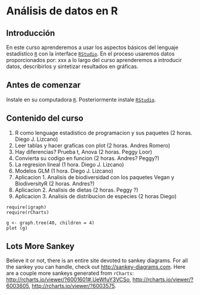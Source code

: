 
# Análisis de datos en R 

## Introducción

En este curso aprenderemos a usar los aspectos básicos del lenguaje estadístico [`R`](http://cran.r-project.org/) con la interface [`RStudio`](http://www.rstudio.com/).  En el proceso usaremos datos proporcionados por: xxx a lo largo del curso aprenderemos a introducir datos, describirlos y sintetizar resultados en gráficas.  


## Antes de comenzar
Instale en su computadora [`R`](http://cran.r-project.org/). Posteriormente instale [`RStudio`](http://www.rstudio.com/).



## Contenido del curso

1. R como lenguage estadistico de programacion y sus paquetes (2 horas. Diego J. Lizcano)
2. Leer tablas y hacer graficas con plot (2 horas. Andres Romero)
3. Hay diferencias? Prueba t, Anova (2 horas. Peggy Loor)
4. Convierta su codigo en funcion (2 horas. Andres? Peggy?)
4. La regresion lineal (1 hora. Diego J. Lizcano)
5. Modelos GLM (1 hora. Diego J. Lizcano)
6. Aplicacion 1. Analisis de biodiversidad con los paquetes Vegan y BiodiversityR (2 horas. Andres?)
7. Aplicacion 2. Analisis de dietas (2 horas. Peggy ?)
8. Aplicacion 3. Analisis de distribucion de especies (2 horas Diego)


```{r}
require(igraph)
require(rCharts)

g <- graph.tree(40, children = 4)
plot (g)
```

## Lots More Sankey
Believe it or not, there is an entire site devoted to sankey diagrams.  For all the sankey you can handle, check out http://sankey-diagrams.com.  Here are a couple more sankeys generated from `rCharts`:  http://rcharts.io/viewer/?6001601#.UeWfuY3VCSo, http://rcharts.io/viewer/?6003605, http://rcharts.io/viewer/?6003575.

